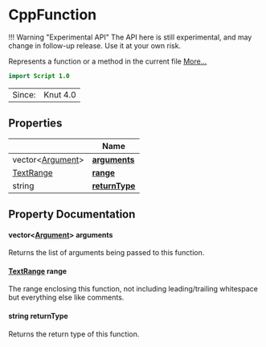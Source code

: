 # CppFunction

!!! Warning "Experimental API"
    The API here is still experimental, and may change in follow-up release. Use it at your own risk.


Represents a function or a method in the current file [More...](#detailed-description)

```qml
import Script 1.0
```

<table>
<tr><td>Since:</td><td>Knut 4.0</td></tr>
</table>

## Properties

| | Name |
|-|-|
|vector<[Argument](../script/argument.md)>|**[arguments](#arguments)**|
|[TextRange](../script/textrange.md)|**[range](#range)**|
|string|**[returnType](#returnType)**|

## Property Documentation

#### <a name="arguments"></a>vector<[Argument](../script/argument.md)> **arguments**

Returns the list of arguments being passed to this function.

#### <a name="range"></a>[TextRange](../script/textrange.md) **range**

The range enclosing this function, not including leading/trailing
whitespace but everything else like comments.

#### <a name="returnType"></a>string **returnType**

Returns the return type of this function.
